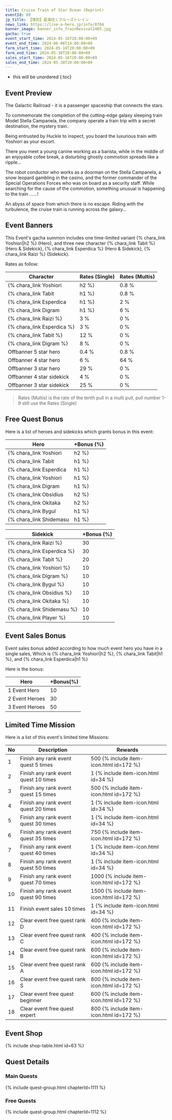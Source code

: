 ```yaml
---
title: Cruise Train of Star Ocean (Reprint)
eventId: 89
jp_title: 【復刻】星海往くクルーズトレイン
news_link: https://live-a-hero.jp/info/8704
banner_image: banner_info_TrainRevival2405.jpg
gacha: true
event_start_time: 2024-05-16T20:00:00+09
event_end_time: 2024-06-06T14:00:00+09
farm_start_time: 2024-05-16T20:00:00+09
farm_end_time: 2024-05-30T20:00:00+09
sales_start_time: 2024-05-16T20:00:00+09
sales_end_time: 2024-05-30T20:00:00+09
---
```


* this will be unordered
{:toc}

## Event Preview
The Galactic Railroad - it is a passenger spaceship that connects the stars.

To commemorate the completion of the cutting-edge galaxy sleeping train Model Stella Campanela,
the company operate a train trip with a secret destination, the mystery train.

Being entrusted by Huckle to inspect,
you board the luxurious train with Yoshiori as your escort.


There you meet a young canine working as a barista,
while in the middle of an enjoyable cofee break,
a disturbing ghostly commotion spreads like a ripple...

The robot conductor who works as a doorman on the Stella Campanela,
a snow leopard gambling in the casino, and
the former commander of the Special Operations Forces who was on board as a security staff.
While searching for the cause of the commotion, something unusual is happening to the train ......!

An abyss of space from which there is no escape.
Riding with the turbulence, the cruise train is running across the galaxy...

## Event Banners

This Event's gacha summon includes one time-limited variant {% chara_link Yoshiori|h2 %} (Hero),
and three new character {% chara_link Tabit %} (Hero & Sidekick), {% chara_link Esperdica %} (Hero & Sidekick),
{% chara_link Raizi %} (Sidekick).

Rates as follow:

| Character                                                | Rates (Single) | Rates (Multis) |
|----------------------------------------------------------|----------------|----------------|
| {% chara_link Yoshiori|h2 %}                               | 0.8 %            | 1.6 %            |
| {% chara_link Tabit|h1 %}                              | 0.8 %            | 1.6 %            |
| {% chara_link Esperdica|h1 %}                             | 2 %              | 32 %             |
| {% chara_link Digram|h1 %}                             | 6 %              | 32 %             |
| {% chara_link Raizi %}                                 | 3 %              | 0 %             |
| {% chara_link Esperdica %}                                 | 3 %              | 0 %             |
| {% chara_link Tabit %}                                 | 12 %              | 0 %             |
| {% chara_link Digram %}                                 | 8 %              | 0 %             |
| Offbanner 5 star hero                                    | 0.4 %            | 0.8 %            |
| Offbanner 4 star hero                                    | 6 %              | 64 %             |
| Offbanner 3 star hero                                    | 29 %             | 0 %              |
| Offbanner 4 star sidekick                                | 4 %              | 0 %              |
| Offbanner 3 star sidekick                                | 25 %             | 0 %              |

>Rates (Multis) is the rate of the tenth pull in a multi pull, pull number 1-9 still use the Rates (Single)

## Free Quest Bonus

Here is a list of heroes and sidekicks which grants bonus in this event:

| Hero | +Bonus (%)|
|------------|--------------|
| {% chara_link Yoshiori|h2 %} | 40 |
| {% chara_link Tabit|h1 %}  | 40 |
| {% chara_link Esperdica|h1 %}  | 30 |
| {% chara_link Yoshiori|h1 %} | 10 |
| {% chara_link Digram|h1 %}  | 10 |
| {% chara_link Obsidius|h2 %} | 20 | 
| {% chara_link Okitaka|h2 %} | 20 | 
| {% chara_link Bygul|h1 %} | 10 | 
| {% chara_link Shidemasu|h1 %} | 10 | 


| Sidekick | +Bonus (%) |
|-------------|---------------|
| {% chara_link Raizi %} | 30 |
| {% chara_link Esperdica %} | 30 |
| {% chara_link Tabit %}  | 20 | 
| {% chara_link Yoshiori %}  | 10 | 
| {% chara_link Digram %}  | 10 | 
| {% chara_link Bygul %}  | 10 | 
| {% chara_link Obsidius %}  | 10 | 
| {% chara_link Okitaka %}  | 10 | 
| {% chara_link Shidemasu %}  | 10 |
| {% chara_link Player %} | 10 | 

## Event Sales Bonus

Event sales bonus added according to how much event hero you have in a single sales, Which is
{% chara_link Yoshiori|h2 %}, {% chara_link Tabit|h1 %}, and {% chara_link Esperdica|h1 %}

Here is the bonus:

| Hero   | +Bonus(%) |
|--------|-----------|
| 1 Event Hero   |     10    |
| 2 Event Heroes |     30    |
| 3 Event Heroes |     50    |

## Limited Time Mission

Here is a list of this event's limited time Missions:

| No  | Description      | Rewards      |
|----|-----------------------------------------------------------|----------------|
| 1  | Finish any rank event quest 5 times | 500 {% include item-icon.html id=172 %}    |
| 2  | Finish any rank event quest 10 times | 1 {% include item-icon.html id=34 %}    |
| 3  | Finish any rank event quest 15 times | 500 {% include item-icon.html id=172 %} |
| 4  | Finish any rank event quest 20 times | 1 {% include item-icon.html id=34 %}    |
| 5  | Finish any rank event quest 30 times | 1 {% include item-icon.html id=34 %}    |
| 6  | Finish any rank event quest 35 times | 750 {% include item-icon.html id=172 %}    |
| 7  | Finish any rank event quest 40 times | 1 {% include item-icon.html id=34 %}    |
| 8  | Finish any rank event quest 50 times | 1 {% include item-icon.html id=34 %}    |
| 9  | Finish any rank event quest 70 times | 1000 {% include item-icon.html id=172 %}    |
| 10  | Finish any rank event quest 90 times | 1500 {% include item-icon.html id=172 %}    |
| 11  | Finish event sales 10 times | 1 {% include item-icon.html id=34 %}    |
| 12 | Clear event free quest rank D  | 400 {% include item-icon.html id=172 %}    |
| 13 | Clear event free quest rank C  | 400 {% include item-icon.html id=172 %}    |
| 14 | Clear event free quest rank B  | 600 {% include item-icon.html id=172 %}    |
| 15 | Clear event free quest rank A  | 600 {% include item-icon.html id=172 %}    |
| 16 | Clear event free quest rank S  | 800 {% include item-icon.html id=172 %}    |
| 17 | Clear event free quest beginner  | 600 {% include item-icon.html id=172 %}    |
| 18 | Clear event free quest expert  | 800 {% include item-icon.html id=172 %}    |

## Event Shop

{% include shop-table.html id=63 %}

## Quest Details

### Main Quests

{% include quest-group.html chapterId=1111 %}

### Free Quests

{% include quest-group.html chapterId=1112 %}
